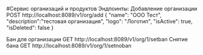 #Сервис организаций и продуктов
Эндпоинты:
Добавление организации
POST http://localhost:8089/v1/org/add
{
"name": "ООО Тест",
"description":"тестовая организация",
"logo": "Логотип",
"isActive": true,
"isDeleted": false
}

Бан для организации
GET http://localhost:8089/v1/org/1/setban
Снятие бана
GET http://localhost:8089/v1/org/1/setnoban